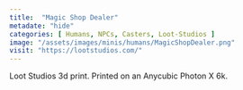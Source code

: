 ```yaml
---
title:  "Magic Shop Dealer"
metadate: "hide"
categories: [ Humans, NPCs, Casters, Loot-Studios ]
image: "/assets/images/minis/humans/MagicShopDealer.png"
visit: "https://lootstudios.com/"
---
```

Loot Studios 3d print.
Printed on an Anycubic Photon X 6k.